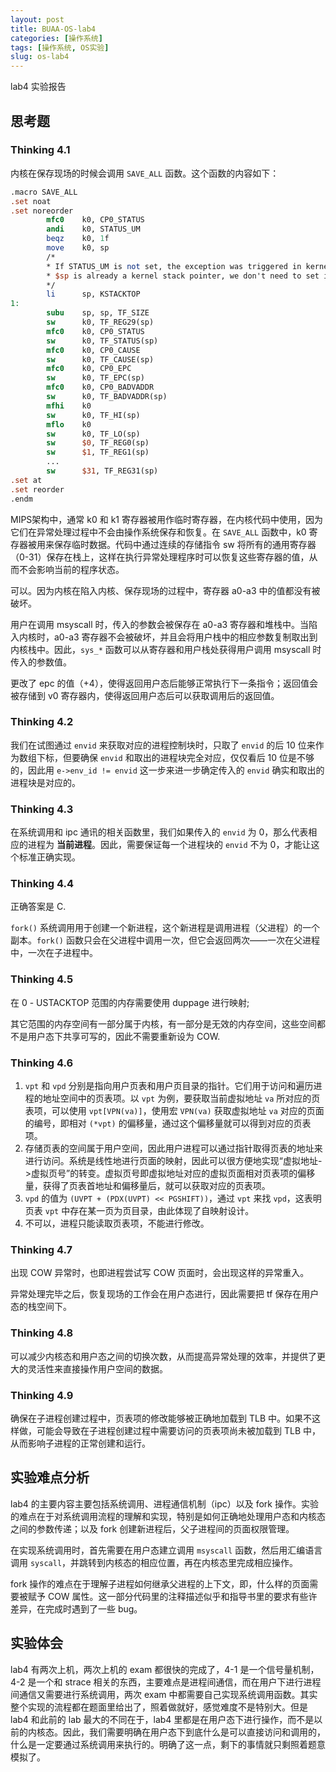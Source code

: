 ```yaml
---
layout: post
title: BUAA-OS-lab4
categories: [操作系统]
tags: [操作系统, OS实验]
slug: os-lab4
---
```


lab4 实验报告

## 思考题

### Thinking 4.1

内核在保存现场的时候会调用 `SAVE_ALL` 函数。这个函数的内容如下：

```mips
.macro SAVE_ALL
.set noat
.set noreorder
        mfc0    k0, CP0_STATUS
        andi    k0, STATUS_UM
        beqz    k0, 1f
        move    k0, sp
        /*
        * If STATUS_UM is not set, the exception was triggered in kernel mode.
        * $sp is already a kernel stack pointer, we don't need to set it again.
        */
        li      sp, KSTACKTOP
1:
        subu    sp, sp, TF_SIZE
        sw      k0, TF_REG29(sp)
        mfc0    k0, CP0_STATUS
        sw      k0, TF_STATUS(sp)
        mfc0    k0, CP0_CAUSE
        sw      k0, TF_CAUSE(sp)
        mfc0    k0, CP0_EPC
        sw      k0, TF_EPC(sp)
        mfc0    k0, CP0_BADVADDR
        sw      k0, TF_BADVADDR(sp)
        mfhi    k0
        sw      k0, TF_HI(sp)
        mflo    k0
        sw      k0, TF_LO(sp)
        sw      $0, TF_REG0(sp)
        sw      $1, TF_REG1(sp)
        ...
        sw      $31, TF_REG31(sp)
.set at
.set reorder
.endm
```

MIPS架构中，通常 k0 和 k1 寄存器被用作临时寄存器，在内核代码中使用，因为它们在异常处理过程中不会由操作系统保存和恢复。在 `SAVE_ALL` 函数中，k0 寄存器被用来保存临时数据。代码中通过连续的存储指令 sw 将所有的通用寄存器（0-31）保存在栈上，这样在执行异常处理程序时可以恢复这些寄存器的值，从而不会影响当前的程序状态。

可以。因为内核在陷入内核、保存现场的过程中，寄存器 a0-a3 中的值都没有被破坏。

用户在调用 msyscall 时，传入的参数会被保存在 a0-a3 寄存器和堆栈中。当陷入内核时，a0-a3 寄存器不会被破坏，并且会将用户栈中的相应参数复制取出到内核栈中。因此，`sys_*` 函数可以从寄存器和用户栈处获得用户调用 msyscall 时传入的参数值。

更改了 epc 的值（+4），使得返回用户态后能够正常执行下一条指令；返回值会被存储到 v0 寄存器内，使得返回用户态后可以获取调用后的返回值。

### Thinking 4.2

我们在试图通过 `envid` 来获取对应的进程控制块时，只取了 `envid` 的后 10 位来作为数组下标，但要确保 `envid` 和取出的进程块完全对应，仅仅看后 10 位是不够的，因此用 `e->env_id != envid` 这一步来进一步确定传入的 `envid` 确实和取出的进程块是对应的。

### Thinking 4.3

在系统调用和 ipc 通讯的相关函数里，我们如果传入的 `envid` 为 0，那么代表相应的进程为 **当前进程**。因此，需要保证每一个进程块的 `envid` 不为 0，才能让这个标准正确实现。

### Thinking 4.4

正确答案是 C.

`fork()` 系统调用用于创建一个新进程，这个新进程是调用进程（父进程）的一个副本。`fork()` 函数只会在父进程中调用一次，但它会返回两次——一次在父进程中，一次在子进程中。

### Thinking 4.5

在 0 - USTACKTOP 范围的内存需要使用 duppage 进行映射;

其它范围的内存空间有一部分属于内核，有一部分是无效的内存空间，这些空间都不是用户态下共享可写的，因此不需要重新设为 COW.

### Thinking 4.6

1. `vpt` 和 `vpd` 分别是指向用户页表和用户页目录的指针。它们用于访问和遍历进程的地址空间中的页表项。以 `vpt` 为例，要获取当前虚拟地址 `va` 所对应的页表项，可以使用 `vpt[VPN(va)]`，使用宏 `VPN(va)` 获取虚拟地址 `va` 对应的页面的编号，即相对 `(*vpt)` 的偏移量，通过这个偏移量就可以得到对应的页表项。
2. 存储页表的空间属于用户空间，因此用户进程可以通过指针取得页表的地址来进行访问。系统是线性地进行页面的映射，因此可以很方便地实现“虚拟地址->虚拟页号”的转变。虚拟页号即虚拟地址对应的虚拟页面相对页表项的偏移量，获得了页表首地址和偏移量后，就可以获取对应的页表项。
3. `vpd` 的值为 `(UVPT + (PDX(UVPT) << PGSHIFT))`，通过 `vpt` 来找 `vpd`，这表明页表 `vpt` 中存在某一页为页目录，由此体现了自映射设计。
4. 不可以，进程只能读取页表项，不能进行修改。

### Thinking 4.7

出现 COW 异常时，也即进程尝试写 COW 页面时，会出现这样的异常重入。

异常处理完毕之后，恢复现场的工作会在用户态进行，因此需要把 tf 保存在用户态的栈空间下。

### Thinking 4.8

可以减少内核态和用户态之间的切换次数，从而提高异常处理的效率，并提供了更大的灵活性来直接操作用户空间的数据。

### Thinking 4.9

确保在子进程创建过程中，页表项的修改能够被正确地加载到 TLB 中。如果不这样做，可能会导致在子进程创建过程中需要访问的页表项尚未被加载到 TLB 中，从而影响子进程的正常创建和运行。

## 实验难点分析

lab4 的主要内容主要包括系统调用、进程通信机制（ipc）以及 fork 操作。实验的难点在于对系统调用流程的理解和实现，特别是如何正确地处理用户态和内核态之间的参数传递；以及 fork 创建新进程后，父子进程间的页面权限管理。

在实现系统调用时，首先需要在用户态建立调用 `msyscall` 函数，然后用汇编语言调用 `syscall`，并跳转到内核态的相应位置，再在内核态里完成相应操作。

fork 操作的难点在于理解子进程如何继承父进程的上下文，即，什么样的页面需要被赋予 COW 属性。这一部分代码里的注释描述似乎和指导书里的要求有些许差异，在完成时遇到了一些 bug。

## 实验体会

lab4 有两次上机，两次上机的 exam 都很快的完成了，4-1 是一个信号量机制，4-2 是一个和 strace 相关的东西，主要难点是进程间通信，而在用户下进行进程间通信又需要进行系统调用，两次 exam 中都需要自己实现系统调用函数。其实整个实现的流程都在题面里给出了，照着做就好，感觉难度不是特别大。但是 lab4 和此前的 lab 最大的不同在于，lab4 里都是在用户态下进行操作，而不是以前的内核态。因此，我们需要明确在用户态下到底什么是可以直接访问和调用的，什么是一定要通过系统调用来执行的。明确了这一点，剩下的事情就只剩照着题意模拟了。
